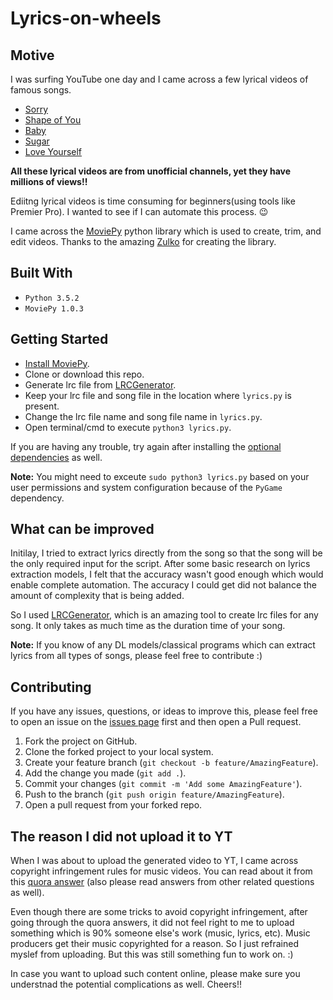 # Lyrics-on-wheels

## Motive
I was surfing YouTube one day and I came across a few lyrical videos of famous songs.

- [Sorry](https://www.youtube.com/watch?v=rBistsB7pNU)
- [Shape of You](https://www.youtube.com/watch?v=TRkIdcuXZQg)
- [Baby](https://www.youtube.com/watch?v=Uim4GwSfzxY)
- [Sugar](https://www.youtube.com/watch?v=48VSP-atSeI)
- [Love Yourself](https://www.youtube.com/watch?v=TMSIR210mRg)

**All these lyrical videos are from unofficial channels, yet they have millions of views!!**

Ediitng lyrical videos is time consuming for beginners(using tools like Premier Pro). I wanted to see if I can automate this process. :wink:

I came across the [MoviePy](https://pypi.org/project/moviepy/) python library which is used to create, trim, and edit videos. Thanks to the amazing [Zulko](https://github.com/Zulko) for creating the library.

## Built With

- `Python 3.5.2`
- `MoviePy 1.0.3`

## Getting Started

- [Install MoviePy](https://github.com/Zulko/moviepy#installation).
- Clone or download this repo.
- Generate lrc file from [LRCGenerator](https://lrcgenerator.com/).
- Keep your lrc file and song file in the location where `lyrics.py` is present.
- Change the lrc file name and song file name in `lyrics.py`.
- Open terminal/cmd to execute `python3 lyrics.py`.

If you are having any trouble, try again after installing the [optional dependencies](https://github.com/Zulko/moviepy#optional-but-useful-dependencies) as well.

**Note:** You might need to exceute `sudo python3 lyrics.py` based on your user permissions and system configuration because of the `PyGame` dependency.

## What can be improved

Initilay, I tried to extract lyrics directly from the song so that the song will be the only required input for the script. After some basic research on lyrics extraction models, I felt that the accuracy wasn't good enough which would enable complete automation. The accuracy I could get did not balance the amount of complexity that is being added. 

So I used [LRCGenerator](https://lrcgenerator.com/), which is an amazing tool to create lrc files for any song. It only takes as much time as the duration time of your song.

**Note:** If you know of any DL models/classical programs which can extract lyrics from all types of songs, please feel free to contribute :)

## Contributing

If you have any issues, questions, or ideas to improve this, please feel free to open an issue on the [issues page](https://github.com/nvinayvarma189/Media-Automation-Python/issues) first and then open a Pull request.

1. Fork the project on GitHub.
2. Clone the forked project to your local system.
3. Create your feature branch (`git checkout -b feature/AmazingFeature`).
4. Add the change you made (`git add .`).
5. Commit your changes (`git commit -m 'Add some AmazingFeature'`).
6. Push to the branch (`git push origin feature/AmazingFeature`).
7. Open a pull request from your forked repo.

## The reason I did not upload it to YT

When I was about to upload the generated video to YT, I came across copyright infringement rules for music videos. You can read about it from this [quora answer](https://www.quora.com/Can-I-make-money-from-lyrics-videos-on-YouTube) (also please read answers from other related questions as well).

Even though there are some tricks to avoid copyright infringement, after going through the quora answers, it did not feel right to me to upload something which is 90% someone else's work (music, lyrics, etc). Music producers get their music copyrighted for a reason. So I just refrained myslef from uploading. But this was still something fun to work on. :)

In case you want to upload such content online, please make sure you understnad the potential complications as well. Cheers!!
